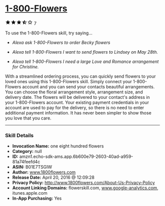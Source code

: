 # [1-800-Flowers](http://alexa.amazon.com/#skills/amzn1.echo-sdk-ams.app.6b600e79-2603-40ad-a959-81a74feefd4c)
![3.8 stars](../../images/ic_star_black_18dp_1x.png)![3.8 stars](../../images/ic_star_black_18dp_1x.png)![3.8 stars](../../images/ic_star_black_18dp_1x.png)![3.8 stars](../../images/ic_star_half_black_18dp_1x.png)![3.8 stars](../../images/ic_star_border_black_18dp_1x.png) 7

To use the 1-800-Flowers skill, try saying...

* *Alexa ask 1-800-Flowers to order Becky flowers*

* *Alexa tell 1-800-Flowers I want to send flowers to Lindsey on May 28th.*

* *Alexa tell 1-800-Flowers I need a large Love and Romance arrangement for Christine.*

With a streamlined ordering process, you can quickly send flowers to your loved ones using this 1-800-Flowers skill. Simply connect your 1-800-Flowers account and you can send your contacts beautiful arrangements. You can choose the floral arrangement style, arrangement size, and delivery date. The flowers will be delivered to your contact's address in your 1-800-Flowers account. Your existing payment credentials in your account are used to pay for the delivery, so there is no need to enter additional payment information. It has never been simpler to show those you love that you care.

***

### Skill Details

* **Invocation Name:** one eight hundred flowers
* **Category:** null
* **ID:** amzn1.echo-sdk-ams.app.6b600e79-2603-40ad-a959-81a74feefd4c
* **ASIN:** B01E7TSGIW
* **Author:** www.1800flowers.com
* **Release Date:** April 20, 2016 @ 12:09:28
* **Privacy Policy:** http://www.1800flowers.com/About-Us-Privacy-Policy
* **Account Linking Domains:** flowerskill.com, www.google-analytics.com, itunes.apple.com
* **In-App Purchasing:** Yes
